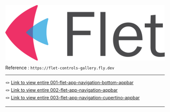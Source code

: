 <p align="center">
    <img src="./flet-logo.svg" alt="flet-logo" style="display: block; margin: 0 auto;">
</p>


Reference : `https://flet-controls-gallery.fly.dev`

---

<div align="left">
   &#x1FAA2; <a href="./001-flet-app-navigation-bottom-appbar">Link to view entire 001-flet-app-navigation-bottom-appbar</a>
</div>

<div align="left">
   &#x1FAA2; <a href="./002-flet-app-navigation-appbar">Link to view entire 002-flet-app-navigation-appbar</a>
</div>

<div align="left">
   &#x1FAA2; <a href="./003-flet-app-navigation-cupertino-appbar">Link to view entire 003-flet-app-navigation-cupertino-appbar</a>
</div>

---
